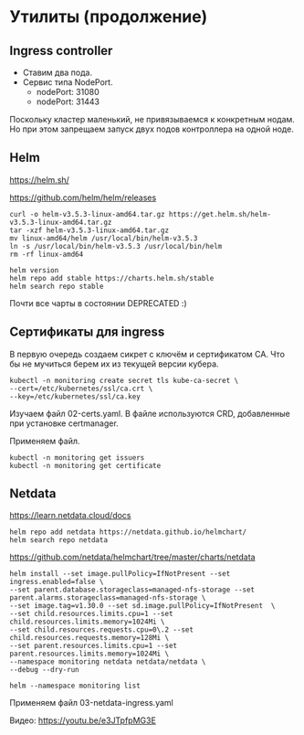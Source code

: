 # Утилиты (продолжение)

## Ingress controller

* Ставим два пода.
* Сервис типа NodePort.
  * nodePort: 31080
  * nodePort: 31443

Поскольку кластер маленький, не привязываемся к конкретным нодам. Но
при этом запрещаем запуск двух подов контроллера на одной ноде.

## Helm

https://helm.sh/

https://github.com/helm/helm/releases    
    
    curl -o helm-v3.5.3-linux-amd64.tar.gz https://get.helm.sh/helm-v3.5.3-linux-amd64.tar.gz
    tar -xzf helm-v3.5.3-linux-amd64.tar.gz
    mv linux-amd64/helm /usr/local/bin/helm-v3.5.3
    ln -s /usr/local/bin/helm-v3.5.3 /usr/local/bin/helm
    rm -rf linux-amd64

    helm version
    helm repo add stable https://charts.helm.sh/stable
    helm search repo stable

Почти все чарты в состоянии DEPRECATED :)

## Сертификаты для ingress

В первую очередь создаем сикрет с ключём и сертификатом CA. Что бы не
мучиться берем их из текущей версии кубера.

    kubectl -n monitoring create secret tls kube-ca-secret \
    --cert=/etc/kubernetes/ssl/ca.crt \
    --key=/etc/kubernetes/ssl/ca.key

Изучаем файл 02-certs.yaml. В файле используются CRD, добавленные при
установке certmanager.

Применяем файл.

    kubectl -n monitoring get issuers
    kubectl -n monitoring get certificate

## Netdata

https://learn.netdata.cloud/docs

    helm repo add netdata https://netdata.github.io/helmchart/
    helm search repo netdata

https://github.com/netdata/helmchart/tree/master/charts/netdata

    helm install --set image.pullPolicy=IfNotPresent --set ingress.enabled=false \
    --set parent.database.storageclass=managed-nfs-storage --set parent.alarms.storageclass=managed-nfs-storage \
    --set image.tag=v1.30.0 --set sd.image.pullPolicy=IfNotPresent  \
    --set child.resources.limits.cpu=1 --set child.resources.limits.memory=1024Mi \
    --set child.resources.requests.cpu=0\.2 --set child.resources.requests.memory=128Mi \
    --set parent.resources.limits.cpu=1 --set parent.resources.limits.memory=1024Mi \
    --namespace monitoring netdata netdata/netdata \
    --debug --dry-run

    helm --namespace monitoring list

Применяем файл 03-netdata-ingress.yaml

Видео: https://youtu.be/e3JTpfpMG3E

